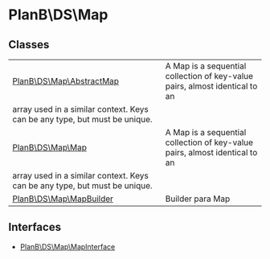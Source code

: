 
                                                                                                                                            
    
# PlanB\DS\Map



## Classes
| | |
| --- | --- |
| [PlanB\DS\Map\AbstractMap](../../PlanB/DS/Map/AbstractMap.md) | A Map is a sequential collection of key-value pairs, almost identical to an
array used in a similar context. Keys can be any type, but must be unique. |
| [PlanB\DS\Map\Map](../../PlanB/DS/Map/Map.md) | A Map is a sequential collection of key-value pairs, almost identical to an
array used in a similar context. Keys can be any type, but must be unique. |
| [PlanB\DS\Map\MapBuilder](../../PlanB/DS/Map/MapBuilder.md) | Builder para Map |


## Interfaces
- [PlanB\DS\Map\MapInterface](../../PlanB/DS/Map/MapInterface.md)




                                                                                                                                                                                                                                                                                                                                                                                                            
    
                                                                                                                                                                                                                                                                             
                